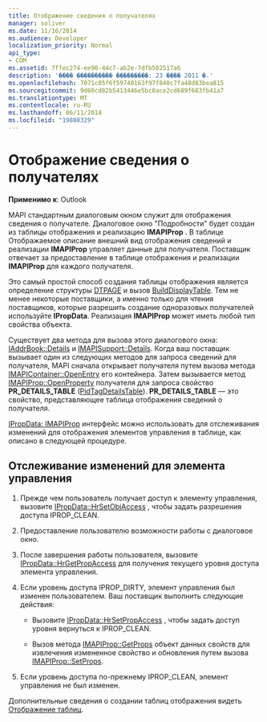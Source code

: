 ```yaml
---
title: Отображение сведения о получателях
manager: soliver
ms.date: 11/16/2014
ms.audience: Developer
localization_priority: Normal
api_type:
- COM
ms.assetid: 7ffec274-ee90-44c7-ab2e-7dfb502517a6
description: '���� ���������� ���������: 23 ���� 2011 �.'
ms.openlocfilehash: 7071c05f6f59740163f97f840c7fa48d83bea815
ms.sourcegitcommit: 9d60cd82b5413446e5bc8ace2cd689f683fb41a7
ms.translationtype: MT
ms.contentlocale: ru-RU
ms.lasthandoff: 06/11/2018
ms.locfileid: "19808329"
---
```

# <a name="displaying-recipient-information"></a>Отображение сведения о получателях

**Применимо к**: Outlook 
  
MAPI стандартным диалоговым окном служит для отображения сведения о получателе. Диалоговое окно "Подробности" будет создан из таблицы отображения и реализацию **IMAPIProp** . В таблице Отображаемое описание внешний вид отображения сведений и реализации **IMAPIProp** управляет данные для получателя. Поставщик отвечает за предоставление в таблице отображения и реализации **IMAPIProp** для каждого получателя. 
  
Это самый простой способ создания таблицы отображения является определение структуры [DTPAGE](dtpage.md) и вызов [BuildDisplayTable](builddisplaytable.md). Тем не менее некоторые поставщики, а именно только для чтения поставщиков, которые разрешить создание одноразовых получателей используйте **IPropData**. Реализация **IMAPIProp** может иметь любой тип свойства объекта. 
  
Существует два метода для вызова этого диалогового окна: [IAddrBook::Details](iaddrbook-details.md) и [IMAPISupport::Details](imapisupport-details.md). Когда ваш поставщик вызывает один из следующих методов для запроса сведений для получателя, MAPI сначала открывает получателя путем вызова метода [IMAPIContainer::OpenEntry](imapicontainer-openentry.md) его контейнера. Затем вызывается метод [IMAPIProp::OpenProperty](imapiprop-openproperty.md) получателя для запроса свойство **PR_DETAILS_TABLE** ([PidTagDetailsTable](pidtagdetailstable-canonical-property.md)). **PR_DETAILS_TABLE** — это свойство, представляющее таблица отображения сведений о получателя. 
  
[IPropData: IMAPIProp](ipropdataimapiprop.md) интерфейс можно использовать для отслеживания изменений для отображения элементов управления в таблице, как описано в следующей процедуре. 
  
## <a name="monitor-changes-to-a-control"></a>Отслеживание изменений для элемента управления
  
1. Прежде чем пользователь получает доступ к элементу управления, вызовите [IPropData::HrSetObjAccess](ipropdata-hrsetobjaccess.md) , чтобы задать разрешения доступа IPROP_CLEAN. 
    
2. Предоставление пользователю возможности работы с диалоговое окно. 
    
3. После завершения работы пользователя, вызовите [IPropData::HrGetPropAccess](ipropdata-hrgetpropaccess.md) для получения текущего уровня доступа элемента управления. 
    
4. Если уровень доступа IPROP_DIRTY, элемент управления был изменен пользователем. Ваш поставщик выполнить следующие действия:
    
   - Вызовите [IPropData::HrSetPropAccess](ipropdata-hrsetpropaccess.md) , чтобы задать доступ уровня вернуться к IPROP_CLEAN. 
    
   - Вызов метода [IMAPIProp::GetProps](imapiprop-getprops.md) объект данных свойств для извлечения измененное свойство и обновления путем вызова [IMAPIProp::SetProps](imapiprop-setprops.md).
    
5. Если уровень доступа по-прежнему IPROP_CLEAN, элемент управления не был изменен. 
    
Дополнительные сведения о создании таблиц отображения видеть [Отображение таблиц](display-tables.md).
  

